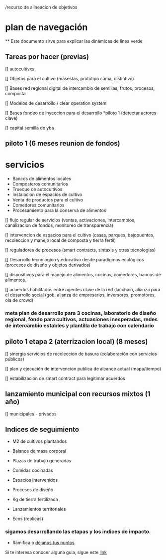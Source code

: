 /recurso de alineacion de objetivos
# plan de navegación

** Este documento sirve para explicar las dinámicas de linea verde


## Tareas por hacer (previas)

[] autocultivxs

[] Objetos para el cultivo (masestas, prototipo cama, distintivo)

[] Bases red regional digital de intercambio de semillas, frutos, procesos, composta

[] Modelos de desarrollo / clear operation system

[] Bases fondeo de inyeccion para el desarrollo *piloto 1 (detectar actores clave)

[] capital semilla de yba




## piloto 1 (6 meses reunion de fondos)

# servicios 

 - Bancos de alimentos locales
 - Composteros comunitarios
 - Trueque de autocultivos
 - Instalacion de espacios de cultivo
 - Venta de productos para el cultivo
 - Comedores comunitarios
 - Procesamiento para la conserva de alimentos
 

[] flujo regular de servicios (ventas, activaciones, intercambios, canalizacion de fondos, monitoreo de transparencia)


[] intervencion de espacios para el cultivo (casas, parques, bajopuentes, recoleccion y manejo local de composta y tierra fertil)

[] reguladores de procesos (smart contracts, sintaxis y otras tecnologías)

[] Desarrollo tecnologico y educativo desde paradigmas ecológicos (procesos de diseño y objetos derivados)

[] dispositivos para el manejo de alimentos, cocinas, comedores, bancos de alimentos.

[] acuerdos habilitados entre agentes clave de la red (lacchain, alianza para el desarrollo social (gob, alianza de empresarios, inversores, promotores, ola de crowd)

### meta plan de desarrollo para 3 cocinas, laboratorio de diseño regional, fondo para cultivos, actuasiones inesperadas, redes de intercambio estables y plantilla de trabajo con calendario

 ## piloto 1 etapa 2 (aterrizacion local) (8 meses)

 [] sinergia servicios de recoleccion de basura (colaboración con servicios públicos)

 [] plan y ejecución de intervencion publica de alcance actual (mapa/tiempo)

 [] estabilizacion de smart contract para legitimar acuerdos


 ## lanzamiento municipal con recursos mixtos (1 año)

[] municipales - privados 


## Indices de seguimiento

- M2 de cultivos plantandos

- Balance de masa corporal

- Plazas de trabajo generadas

- Comidas cocinadas

- Espacios intervenidos

- Procesos de diseño

- Kg de tierra fertilizada

- Lanzamientos territoriales

- Ecos (replicas)





### sigamos desarrollando las etapas y los indices de impacto.
* Ramifica o [dejanos tus puntos](https://www.instagram.com/linea.verde.opd/).

Si te interesa conocer alguna guia, sigue este [link](https://www.onu.org.mx/agenda-2030/)

 
 
